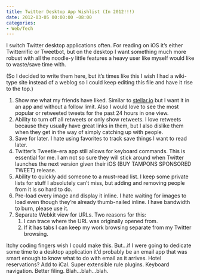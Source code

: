```yaml
---
title: Twitter Desktop App Wishlist (In 2012!!!)
date: 2012-03-05 00:00:00 -08:00
categories:
- Web/Tech
---
```


<p>I switch Twitter desktop applications often. For reading on iOS it’s either Twitterrific or Tweetbot, but on the desktop I want something much more robust with all the noodle-y little features a heavy user like myself would like to waste/save time with.</p>

<p>(So I decided to write them here, but it’s times like this I wish I had a wiki-type site instead of a weblog so I could keep editing this file and have it rise to the top.)</p>

<ol>
<li>Show me what my friends have liked. Similar to <a href="http://stellar.io">stellar.io</a> but I want it in an app and without a follow limit. Also I would love to see the most popular or retweeted tweets for the past 24 hours in one view.</li>
<li>Ability to turn off all retweets or only show retweets. I love retweets because they usually have great links in them, but I also dislike them when they get in the way of simply catching up with people.</li>
<li>Save for later. I hate using favorites to track save things I want to read later.</li>
<li>Twitter’s Tweetie-era app still allows for keyboard commands. This is essential for me. I am not so sure they will stick around when Twitter launches the next version given their iOS (BUY TAMPONS SPONSORED TWEET) release.</li>
<li>Ability to quickly add someone to a must-read list. I keep some private lists for stuff I absolutely can’t miss, but adding and removing people from it is so hard to do.</li>
<li>Pre-load every image and display it inline. I hate waiting for images to load even though they’re already thumb-nailed inline. I have bandwidth to burn, please use it.</li>
<li>Separate Webkit view for URLs. Two reasons for this:
<ol>
<li>I can trace where the URL was originally opened from. </li>
<li>If it has tabs I can keep my work browsing separate from my Twitter browsing.</li>
</ol></li>
</ol>

<p>Itchy coding fingers wish I could make this. But…if I were going to dedicate some time to a desktop application it’d probably be an email app that was smart enough to know what to do with email as it arrives. Hotel reservations? Add to iCal. Super extensible rule plugins. Keyboard navigation. Better filing. Blah…blah…blah.</p>
